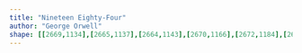 ```yaml
---
title: "Nineteen Eighty-Four"
author: "George Orwell"
shape: [[2669,1134],[2665,1137],[2664,1143],[2670,1166],[2672,1184],[2674,1275],[2676,1295],[2676,1321],[2678,1332],[2677,1343],[2679,1356],[2679,1375],[2682,1390],[2684,1420],[2687,1437],[2686,1457],[2688,1462],[2692,1466],[2698,1468],[2724,1466],[2730,1462],[2733,1455],[2730,1444],[2730,1420],[2726,1392],[2727,1357],[2724,1337],[2722,1280],[2719,1253],[2719,1230],[2715,1179],[2716,1155],[2712,1143],[2705,1138],[2678,1136],[2672,1134]]
---
```

